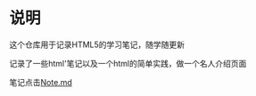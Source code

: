 # 说明
这个仓库用于记录HTML5的学习笔记，随学随更新


记录了一些html'笔记以及一个html的简单实践，做一个名人介绍页面

笔记点击[Note.md](https://github.com/zhan-xh/HTML/blob/main/Note.md)
